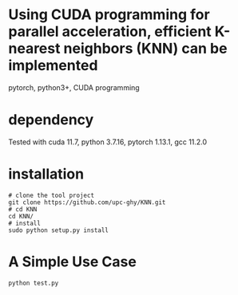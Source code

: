 # Using CUDA programming for parallel acceleration, efficient K-nearest neighbors (KNN) can be implemented
pytorch, python3+, CUDA programming

# dependency
Tested with cuda 11.7, python 3.7.16, pytorch 1.13.1, gcc 11.2.0

# installation

~~~shell
# clone the tool project
git clone https://github.com/upc-ghy/KNN.git
# cd KNN
cd KNN/
# install
sudo python setup.py install
~~~

# A Simple Use Case

~~~shell
python test.py
~~~



